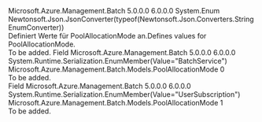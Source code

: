 <Type Name="PoolAllocationMode" FullName="Microsoft.Azure.Management.Batch.Models.PoolAllocationMode">
  <TypeSignature Language="C#" Value="public enum PoolAllocationMode" />
  <TypeSignature Language="ILAsm" Value=".class public auto ansi sealed PoolAllocationMode extends System.Enum" />
  <TypeSignature Language="DocId" Value="T:Microsoft.Azure.Management.Batch.Models.PoolAllocationMode" />
  <TypeSignature Language="VB.NET" Value="Public Enum PoolAllocationMode" />
  <TypeSignature Language="F#" Value="type PoolAllocationMode = " />
  <AssemblyInfo>
    <AssemblyName>Microsoft.Azure.Management.Batch</AssemblyName>
    <AssemblyVersion>5.0.0.0</AssemblyVersion>
    <AssemblyVersion>6.0.0.0</AssemblyVersion>
  </AssemblyInfo>
  <Base>
    <BaseTypeName>System.Enum</BaseTypeName>
  </Base>
  <Attributes>
    <Attribute>
      <AttributeName>Newtonsoft.Json.JsonConverter(typeof(Newtonsoft.Json.Converters.StringEnumConverter))</AttributeName>
    </Attribute>
  </Attributes>
  <Docs>
    <summary>
            <span data-ttu-id="d6fd1-101">Definiert Werte für PoolAllocationMode an.</span><span class="sxs-lookup"><span data-stu-id="d6fd1-101">Defines values for PoolAllocationMode.</span></span>
            </summary>
    <remarks>To be added.</remarks>
  </Docs>
  <Members>
    <Member MemberName="BatchService">
      <MemberSignature Language="C#" Value="BatchService" />
      <MemberSignature Language="ILAsm" Value=".field public static literal valuetype Microsoft.Azure.Management.Batch.Models.PoolAllocationMode BatchService = int32(0)" />
      <MemberSignature Language="DocId" Value="F:Microsoft.Azure.Management.Batch.Models.PoolAllocationMode.BatchService" />
      <MemberSignature Language="VB.NET" Value="BatchService" />
      <MemberSignature Language="F#" Value="BatchService = 0" Usage="Microsoft.Azure.Management.Batch.Models.PoolAllocationMode.BatchService" />
      <MemberType>Field</MemberType>
      <AssemblyInfo>
        <AssemblyName>Microsoft.Azure.Management.Batch</AssemblyName>
        <AssemblyVersion>5.0.0.0</AssemblyVersion>
        <AssemblyVersion>6.0.0.0</AssemblyVersion>
      </AssemblyInfo>
      <Attributes>
        <Attribute>
          <AttributeName>System.Runtime.Serialization.EnumMember(Value="BatchService")</AttributeName>
        </Attribute>
      </Attributes>
      <ReturnValue>
        <ReturnType>Microsoft.Azure.Management.Batch.Models.PoolAllocationMode</ReturnType>
      </ReturnValue>
      <MemberValue>0</MemberValue>
      <Docs>
        <summary>To be added.</summary>
      </Docs>
    </Member>
    <Member MemberName="UserSubscription">
      <MemberSignature Language="C#" Value="UserSubscription" />
      <MemberSignature Language="ILAsm" Value=".field public static literal valuetype Microsoft.Azure.Management.Batch.Models.PoolAllocationMode UserSubscription = int32(1)" />
      <MemberSignature Language="DocId" Value="F:Microsoft.Azure.Management.Batch.Models.PoolAllocationMode.UserSubscription" />
      <MemberSignature Language="VB.NET" Value="UserSubscription" />
      <MemberSignature Language="F#" Value="UserSubscription = 1" Usage="Microsoft.Azure.Management.Batch.Models.PoolAllocationMode.UserSubscription" />
      <MemberType>Field</MemberType>
      <AssemblyInfo>
        <AssemblyName>Microsoft.Azure.Management.Batch</AssemblyName>
        <AssemblyVersion>5.0.0.0</AssemblyVersion>
        <AssemblyVersion>6.0.0.0</AssemblyVersion>
      </AssemblyInfo>
      <Attributes>
        <Attribute>
          <AttributeName>System.Runtime.Serialization.EnumMember(Value="UserSubscription")</AttributeName>
        </Attribute>
      </Attributes>
      <ReturnValue>
        <ReturnType>Microsoft.Azure.Management.Batch.Models.PoolAllocationMode</ReturnType>
      </ReturnValue>
      <MemberValue>1</MemberValue>
      <Docs>
        <summary>To be added.</summary>
      </Docs>
    </Member>
  </Members>
</Type>